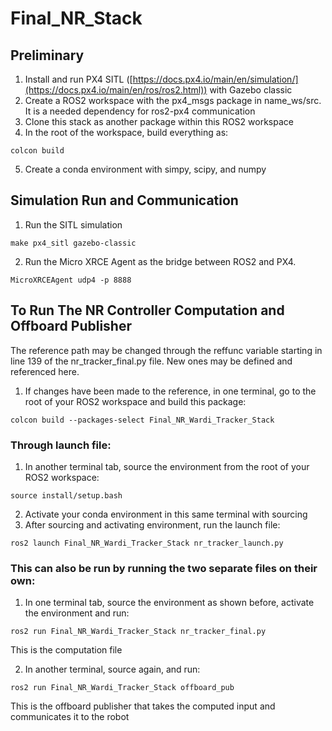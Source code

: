 # Final_NR_Stack

## Preliminary
1. Install and run PX4 SITL ([https://docs.px4.io/main/en/simulation/](https://docs.px4.io/main/en/ros/ros2.html)) with Gazebo classic
2. Create a ROS2 workspace with the px4_msgs package in name_ws/src. It is a needed dependency for ros2-px4 communication
3. Clone this stack as another package within this ROS2 workspace
4. In the root of the workspace, build everything as:
```
colcon build
```
5. Create a conda environment with simpy, scipy, and numpy

## Simulation Run and Communication
1. Run the SITL simulation
```
make px4_sitl gazebo-classic
```
2. Run the Micro XRCE Agent as the bridge between ROS2 and PX4.
```
MicroXRCEAgent udp4 -p 8888
```


## To Run The NR Controller Computation and Offboard Publisher
The reference path may be changed through the reffunc variable starting in line 139 of the nr_tracker_final.py file. New ones may be defined and referenced here.
1. If changes have been made to the reference, in one terminal, go to the root of your ROS2 workspace and build this package:
```
colcon build --packages-select Final_NR_Wardi_Tracker_Stack
```

### Through launch file:
1. In another terminal tab, source the environment from the root of your ROS2 workspace: 
```
source install/setup.bash
```
2. Activate your conda environment in this same terminal with sourcing
3. After sourcing and activating environment, run the launch file:
```
ros2 launch Final_NR_Wardi_Tracker_Stack nr_tracker_launch.py
```

### This can also be run by running the two separate files on their own:
1. In one terminal tab, source the environment as shown before, activate the environment and run:
```
ros2 run Final_NR_Wardi_Tracker_Stack nr_tracker_final.py
```
This is the computation file

2. In another terminal, source again, and run:
```
ros2 run Final_NR_Wardi_Tracker_Stack offboard_pub
```
This is the offboard publisher that takes the computed input and communicates it to the robot
